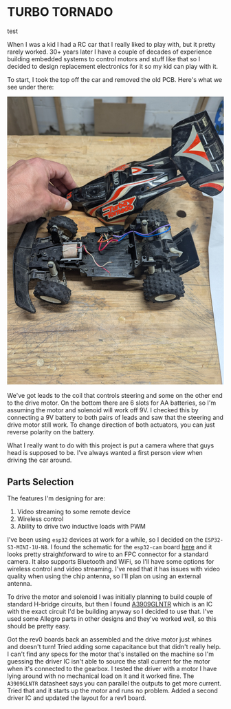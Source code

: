 TURBO TORNADO
=============

test

When I was a kid I had a RC car that I really liked to play with, but it pretty rarely worked.  30+ years later I have a couple of decades of experience building embedded systems to control motors and stuff like that so I decided to design replacement electronics for it so my kid can play with it.

To start, I took the top off the car and removed the old PCB.  Here's what we see under there:

![alt text](https://github.com/thebeekeeper/rc/blob/main/empty_car.jpg "Empty Car")

We've got leads to the coil that controls steering and some on the other end to the drive motor.  On the bottom there are 6 slots for AA batteries, so I'm assuming the motor and solenoid will work off 9V.  I checked this by connecting a 9V battery to both pairs of leads and saw that the steering and drive motor still work.  To change direction of both actuators, you can just reverse polarity on the battery.

What I really want to do with this project is put a camera where that guys head is supposed to be.  I've always wanted a first person view when driving the car around.

## Parts Selection

The features I'm designing for are:

1. Video streaming to some remote device
2. Wireless control
3. Ability to drive two inductive loads with PWM

I've been using `esp32` devices at work for a while, so I decided on the `ESP32-S3-MINI-1U-N8`.  I found the schematic for the `esp32-cam` board [here](https://github.com/SeeedDocument/forum_doc/blob/master/reg/ESP32_CAM_V1.6.pdf) and it looks pretty straightforward to wire to an FPC connector for a standard camera.  It also supports Bluetooth and WiFi, so I'll have some options for wireless control and video streaming.  I've read that it has issues with video quality when using the chip antenna, so I'll plan on using an external antenna.

To drive the motor and solenoid I was initially planning to build couple of standard H-bridge circuits, but then I found [A3909GLNTR](https://www.digikey.com/en/products/detail/allegro-microsystems/A3909GLNTR-T/3979655) which is an IC with the exact circuit I'd be building anyway so I decided to use that.  I've used some Allegro parts in other designs and they've worked well, so this should be pretty easy.

Got the rev0 boards back an assembled and the drive motor just whines and doesn't turn!  Tried adding some capacitance but that didn't really help.  I can't find any specs for the motor that's installed on the machine so I'm guessing the driver IC isn't able to source the stall current for the motor when it's connected to the gearbox.  I tested the driver with a motor I have lying around with no mechanical load on it and it worked fine.  The `A3909GLNTR` datasheet says you can parallel the outputs to get more current.  Tried that and it starts up the motor and runs no problem.  Added a second driver IC and updated the layout for a rev1 board.

